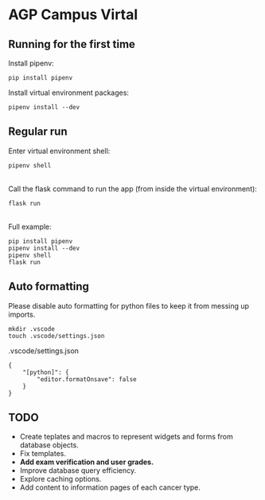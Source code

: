 # AGP Campus Virtal

## Running for the first time
Install pipenv:
```
pip install pipenv
```

Install virtual environment packages:
```
pipenv install --dev
```

## Regular run
Enter virtual environment shell:
```
pipenv shell
```

\
Call the flask command to run the app (from inside the virtual environment):
```
flask run
```

\
Full example:
```
pip install pipenv
pipenv install --dev
pipenv shell
flask run
```


## Auto formatting
Please disable auto formatting for python files to keep it from messing up imports.

```
mkdir .vscode
touch .vscode/settings.json
```
.vscode/settings.json
```
{
    "[python]": {
        "editor.formatOnsave": false
    }
}
```

## TODO
- Create teplates and macros to represent widgets and forms from database objects.
- Fix templates.
- **Add exam verification and user grades.**
- Improve database query efficiency.
- Explore caching options.
- Add content to information pages of each cancer type.